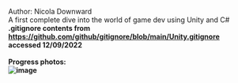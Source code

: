 Author: Nicola Downward<br>
A first complete dive into the world of game dev using Unity and C# <b>
<br>
.gitignore contents from https://github.com/github/gitignore/blob/main/Unity.gitignore<br>
accessed 12/09/2022<br>
<br>
Progress photos:<br>
![image](https://user-images.githubusercontent.com/88724148/206744368-024fe927-4279-43c7-acd3-83dd4133b38f.png)
